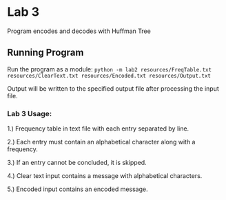 # Lab 3

Program encodes and decodes with Huffman Tree

## Running Program

Run the program as a module:
    `python -m lab2 resources/FreqTable.txt resources/ClearText.txt resources/Encoded.txt resources/Output.txt`

Output will be written to the specified output file after processing the input file.

### Lab 3 Usage:

1.) Frequency table in text file with each entry separated by line.

2.) Each entry must contain an alphabetical character along with a frequency.

3.) If an entry cannot be concluded, it is skipped.

4.) Clear text input contains a message with alphabetical characters.

5.) Encoded input contains an encoded message.

